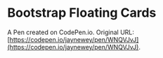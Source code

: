 # Bootstrap Floating Cards

A Pen created on CodePen.io. Original URL: [https://codepen.io/jaynewey/pen/WNQVJvJ](https://codepen.io/jaynewey/pen/WNQVJvJ).

